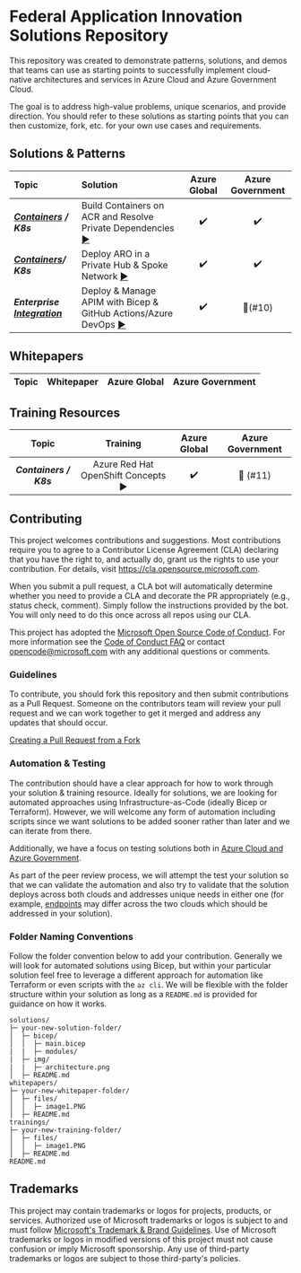 # Federal Application Innovation Solutions Repository

This repository was created to demonstrate patterns, solutions, and demos that teams can use as starting points to successfully implement cloud-native architectures and services in Azure Cloud and Azure Government Cloud.

The goal is to address high-value problems, unique scenarios, and provide direction. You should refer to these solutions as starting points that you can then customize, fork, etc. for your own use cases and requirements.

## Solutions & Patterns

| Topic | Solution | Azure Global | Azure Government |
| :--------- | :--- | :----: | :----: |
| ***[Containers](solutions/containers) / K8s*** | Build Containers on ACR and Resolve Private Dependencies [▶️](solutions/containers/private-acr-tasks/README.md) | ✔️ | ✔️ |
| ***[Containers](solutions/containers)/ K8s*** | Deploy ARO in a Private Hub & Spoke Network [▶️](solutions/containers/aro-hub-spoke/README.md) | ✔️ | ✔️ |
| ***Enterprise [Integration](solutions/integrations)*** | Deploy & Manage APIM with Bicep & GitHub Actions/Azure DevOps [▶️](solutions/ci-cd/apim-bicep-devops/README.md) | ✔️ | 🧪(#10) |

## Whitepapers

| Topic | Whitepaper | Azure Global | Azure Government |
| :---------: | :---: | :----: | :----: |

## Training Resources

| Topic | Training | Azure Global | Azure Government |
| :---------: | :---: | :----: | :----: |
| ***Containers / K8s*** | Azure Red Hat OpenShift Concepts ▶️ | ✔️ | 🧪 (#11) |

## Contributing

This project welcomes contributions and suggestions.  Most contributions require you to agree to a
Contributor License Agreement (CLA) declaring that you have the right to, and actually do, grant us
the rights to use your contribution. For details, visit https://cla.opensource.microsoft.com.

When you submit a pull request, a CLA bot will automatically determine whether you need to provide
a CLA and decorate the PR appropriately (e.g., status check, comment). Simply follow the instructions
provided by the bot. You will only need to do this once across all repos using our CLA.

This project has adopted the [Microsoft Open Source Code of Conduct](https://opensource.microsoft.com/codeofconduct/).
For more information see the [Code of Conduct FAQ](https://opensource.microsoft.com/codeofconduct/faq/) or
contact [opencode@microsoft.com](mailto:opencode@microsoft.com) with any additional questions or comments.

### Guidelines

To contribute, you should fork this repository and then submit contributions as a Pull Request. Someone on the contributors team will review your pull request and we can work together to get it merged and address any updates that should occur.

[Creating a Pull Request from a Fork](https://docs.github.com/en/github/collaborating-with-pull-requests/proposing-changes-to-your-work-with-pull-requests/creating-a-pull-request-from-a-fork)

### Automation & Testing

The contribution should have a clear approach for how to work through your solution & training resource. Ideally for solutions, we are looking for automated approaches using Infrastructure-as-Code (ideally Bicep or Terraform). However, we will welcome any form of automation including scripts since we want solutions to be added sooner rather than later and we can iterate from there.

Additionally, we have a focus on testing solutions both in [Azure Cloud and Azure Government](https://docs.microsoft.com/en-us/azure/azure-government/compare-azure-government-global-azure).

As part of the peer review process, we will attempt the test your solution so that we can validate the automation and also try to validate that the solution deploys across both clouds and addresses unique needs in either one (for example, [endpoints](https://docs.microsoft.com/en-us/azure/azure-government/compare-azure-government-global-azure#guidance-for-developers) may differ across the two clouds which should be addressed in your solution).

### Folder Naming Conventions

Follow the folder convention below to add your contribution. Generally we will look for automated solutions using Bicep, but within your particular solution feel free to leverage a different approach for automation like Terraform or even scripts with the `az cli`. We will be flexible with the folder structure within your solution as long as a `README.md` is provided for guidance on how it works.

```
solutions/
├─ your-new-solution-folder/
│  ├─ bicep/
│  │  ├─ main.bicep
|  |  ├─ modules/
|  ├─ img/
|  |  ├─ architecture.png
│  ├─ README.md
whitepapers/
├─ your-new-whitepaper-folder/
│  ├─ files/
│  │  ├─ image1.PNG
│  ├─ README.md
trainings/
├─ your-new-training-folder/
│  ├─ files/
│  │  ├─ image1.PNG
│  ├─ README.md
README.md
```

## Trademarks

This project may contain trademarks or logos for projects, products, or services. Authorized use of Microsoft 
trademarks or logos is subject to and must follow 
[Microsoft's Trademark & Brand Guidelines](https://www.microsoft.com/en-us/legal/intellectualproperty/trademarks/usage/general).
Use of Microsoft trademarks or logos in modified versions of this project must not cause confusion or imply Microsoft sponsorship.
Any use of third-party trademarks or logos are subject to those third-party's policies.

